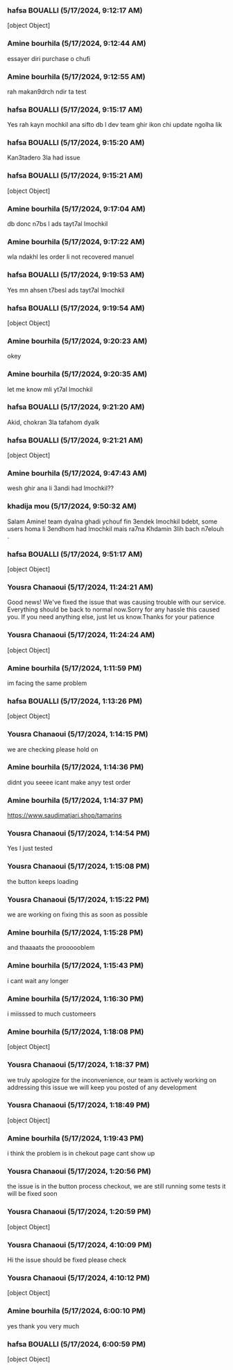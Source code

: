### hafsa BOUALLI (5/17/2024, 9:12:17 AM)

[object Object]

### Amine bourhila (5/17/2024, 9:12:44 AM)

essayer diri purchase o chufi

### Amine bourhila (5/17/2024, 9:12:55 AM)

rah makan9drch ndir ta test

### hafsa BOUALLI (5/17/2024, 9:15:17 AM)

Yes rah kayn mochkil ana sifto db l dev team ghir ikon chi update ngolha lik

### hafsa BOUALLI (5/17/2024, 9:15:20 AM)

Kan3tadero 3la had issue

### hafsa BOUALLI (5/17/2024, 9:15:21 AM)

[object Object]

### Amine bourhila (5/17/2024, 9:17:04 AM)

db donc n7bs l ads tayt7al lmochkil

### Amine bourhila (5/17/2024, 9:17:22 AM)

wla ndakhl les order li not recovered manuel

### hafsa BOUALLI (5/17/2024, 9:19:53 AM)

Yes mn ahsen t7besl ads tayt7al lmochkil

### hafsa BOUALLI (5/17/2024, 9:19:54 AM)

[object Object]

### Amine bourhila (5/17/2024, 9:20:23 AM)

okey

### Amine bourhila (5/17/2024, 9:20:35 AM)

let me know mli yt7al lmochkil

### hafsa BOUALLI (5/17/2024, 9:21:20 AM)

Akid, chokran 3la tafahom dyalk

### hafsa BOUALLI (5/17/2024, 9:21:21 AM)

[object Object]

### Amine bourhila (5/17/2024, 9:47:43 AM)

wesh ghir ana li 3andi had lmochkil??

### khadija mou (5/17/2024, 9:50:32 AM)

Salam Amine!
team dyalna ghadi ychouf fin 3endek lmochkil bdebt, some users homa li 3endhom had lmochkil mais ra7na Khdamin 3lih bach n7elouh .

### hafsa BOUALLI (5/17/2024, 9:51:17 AM)

[object Object]

### Yousra Chanaoui (5/17/2024, 11:24:21 AM)

Good news! We've fixed the issue that was causing trouble with our service. Everything should be back to normal now.Sorry for any hassle this caused you. If you need anything else, just let us know.Thanks for your patience

### Yousra Chanaoui (5/17/2024, 11:24:24 AM)

[object Object]

### Amine bourhila (5/17/2024, 1:11:59 PM)

im facing the same problem

### hafsa BOUALLI (5/17/2024, 1:13:26 PM)

[object Object]

### Yousra Chanaoui (5/17/2024, 1:14:15 PM)

we are checking please hold on

### Amine bourhila (5/17/2024, 1:14:36 PM)

didnt you seeee icant make anyy test order

### Amine bourhila (5/17/2024, 1:14:37 PM)

https://www.saudimatjari.shop/tamarins

### Yousra Chanaoui (5/17/2024, 1:14:54 PM)

Yes I just tested

### Yousra Chanaoui (5/17/2024, 1:15:08 PM)

the button keeps loading

### Yousra Chanaoui (5/17/2024, 1:15:22 PM)

we are working on fixing this as soon as possible

### Amine bourhila (5/17/2024, 1:15:28 PM)

and thaaaats the proooooblem

### Amine bourhila (5/17/2024, 1:15:43 PM)

i cant wait any longer

### Amine bourhila (5/17/2024, 1:16:30 PM)

i miisssed to much customeers

### Amine bourhila (5/17/2024, 1:18:08 PM)

[object Object]

### Yousra Chanaoui (5/17/2024, 1:18:37 PM)

we truly apologize for the inconvenience, our team is actively working on addressing this issue we will keep you posted of any development

### Yousra Chanaoui (5/17/2024, 1:18:49 PM)

[object Object]

### Amine bourhila (5/17/2024, 1:19:43 PM)

i think the problem is in chekout page cant show up

### Yousra Chanaoui (5/17/2024, 1:20:56 PM)

the issue is in the button process checkout, we are still running some tests it will be fixed soon

### Yousra Chanaoui (5/17/2024, 1:20:59 PM)

[object Object]

### Yousra Chanaoui (5/17/2024, 4:10:09 PM)

Hi the issue should be fixed please check

### Yousra Chanaoui (5/17/2024, 4:10:12 PM)

[object Object]

### Amine bourhila (5/17/2024, 6:00:10 PM)

yes thank you very much

### hafsa BOUALLI (5/17/2024, 6:00:59 PM)

[object Object]
